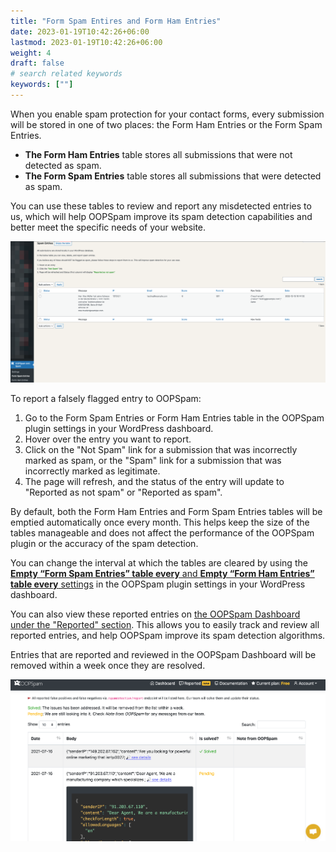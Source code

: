 ```yaml
---
title: "Form Spam Entires and Form Ham Entries"
date: 2023-01-19T10:42:26+06:00
lastmod: 2023-01-19T10:42:26+06:00
weight: 4
draft: false
# search related keywords
keywords: [""]
---
```


When you enable spam protection for your contact forms, every submission will be stored in one of two places: the Form Ham Entries or the Form Spam Entries.

- **The Form Ham Entries** table stores all submissions that were not detected as spam.
- **The Form Spam Entries** table stores all submissions that were detected as spam.

You can use these tables to review and report any misdetected entries to us, which will help OOPSpam improve its spam detection capabilities and better meet the specific needs of your website.

![Form Spam Entires](screenshot-2.png)

To report a falsely flagged entry to OOPSpam:

1. Go to the Form Spam Entries or Form Ham Entries table in the OOPSpam plugin settings in your WordPress dashboard.
2. Hover over the entry you want to report.
3. Click on the "Not Spam" link for a submission that was incorrectly marked as spam, or the "Spam" link for a submission that was incorrectly marked as legitimate.
4. The page will refresh, and the status of the entry will update to "Reported as not spam" or "Reported as spam".

By default, both the Form Ham Entries and Form Spam Entries tables will be emptied automatically once every month. This helps keep the size of the tables manageable and does not affect the performance of the OOPSpam plugin or the accuracy of the spam detection.

You can change the interval at which the tables are cleared by using the [**Empty “Form Spam Entries” table every** and **Empty “Form Ham Entries” table every** settings](../configuration/#additional-settings) in the OOPSpam plugin settings in your WordPress dashboard.

You can also view these reported entries on [the OOPSpam Dashboard under the "Reported" section](https://app.oopspam.com/ReportedSpam). This allows you to easily track and review all reported entries, and help OOPSpam improve its spam detection algorithms.

Entries that are reported and reviewed in the OOPSpam Dashboard will be removed within a week once they are resolved.

![OOPSpam Reported entries](reported.png)


